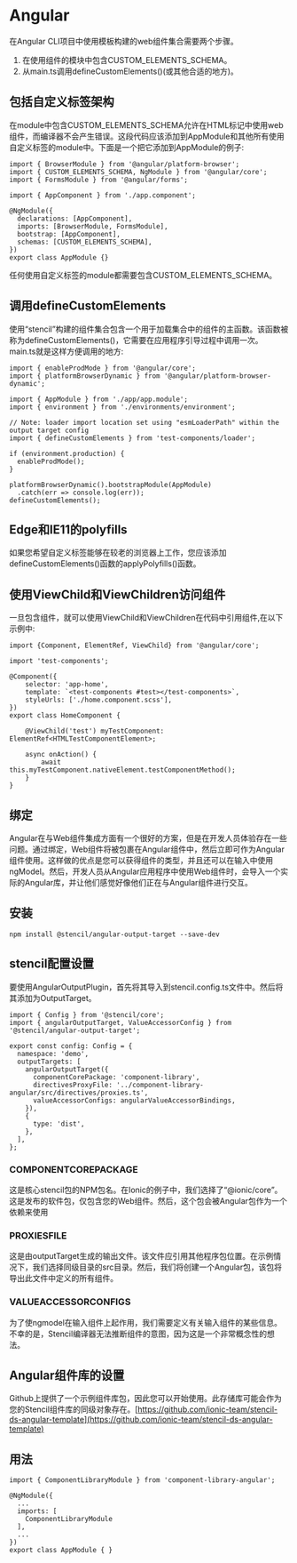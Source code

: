 <!--
 * @Date: 2021-01-21 16:25:37
 * @LastEditors: dongfb
 * @LastEditTime: 2021-01-21 17:11:38
-->
# Angular

在Angular CLI项目中使用模板构建的web组件集合需要两个步骤。

1. 在使用组件的模块中包含CUSTOM_ELEMENTS_SCHEMA。
2. 从main.ts调用defineCustomElements()(或其他合适的地方)。

## 包括自定义标签架构

在module中包含CUSTOM_ELEMENTS_SCHEMA允许在HTML标记中使用web组件，而编译器不会产生错误。这段代码应该添加到AppModule和其他所有使用自定义标签的module中。下面是一个把它添加到AppModule的例子:

```
import { BrowserModule } from '@angular/platform-browser';
import { CUSTOM_ELEMENTS_SCHEMA, NgModule } from '@angular/core';
import { FormsModule } from '@angular/forms';

import { AppComponent } from './app.component';

@NgModule({
  declarations: [AppComponent],
  imports: [BrowserModule, FormsModule],
  bootstrap: [AppComponent],
  schemas: [CUSTOM_ELEMENTS_SCHEMA],
})
export class AppModule {}
```

任何使用自定义标签的module都需要包含CUSTOM_ELEMENTS_SCHEMA。

## 调用defineCustomElements

使用“stencil”构建的组件集合包含一个用于加载集合中的组件的主函数。该函数被称为defineCustomElements()，它需要在应用程序引导过程中调用一次。main.ts就是这样方便调用的地方:

```
import { enableProdMode } from '@angular/core';
import { platformBrowserDynamic } from '@angular/platform-browser-dynamic';

import { AppModule } from './app/app.module';
import { environment } from './environments/environment';

// Note: loader import location set using "esmLoaderPath" within the output target config
import { defineCustomElements } from 'test-components/loader';

if (environment.production) {
  enableProdMode();
}

platformBrowserDynamic().bootstrapModule(AppModule)
  .catch(err => console.log(err));
defineCustomElements();
```

## Edge和IE11的polyfills

如果您希望自定义标签能够在较老的浏览器上工作，您应该添加defineCustomElements()函数的applyPolyfills()函数。

## 使用ViewChild和ViewChildren访问组件

一旦包含组件，就可以使用ViewChild和ViewChildren在代码中引用组件,在以下示例中:

```
import {Component, ElementRef, ViewChild} from '@angular/core';

import 'test-components';

@Component({
    selector: 'app-home',
    template: `<test-components #test></test-components>`,
    styleUrls: ['./home.component.scss'],
})
export class HomeComponent {

    @ViewChild('test') myTestComponent: ElementRef<HTMLTestComponentElement>;

    async onAction() {
        await this.myTestComponent.nativeElement.testComponentMethod();
    }
}
```

## 绑定

Angular在与Web组件集成方面有一个很好的方案，但是在开发人员体验存在一些问题。通过绑定，Web组件将被包裹在Angular组件中，然后立即可作为Angular组件使用。这样做的优点是您可以获得组件的类型，并且还可以在输入中使用ngModel。然后，开发人员从Angular应用程序中使用Web组件时，会导入一个实际的Angular库，并让他们感觉好像他们正在与Angular组件进行交互。

## 安装

```
npm install @stencil/angular-output-target --save-dev
```

## stencil配置设置

要使用AngularOutputPlugin，首先将其导入到stencil.config.ts文件中。然后将其添加为OutputTarget。

```
import { Config } from '@stencil/core';
import { angularOutputTarget, ValueAccessorConfig } from '@stencil/angular-output-target';

export const config: Config = {
  namespace: 'demo',
  outputTargets: [
    angularOutputTarget({
      componentCorePackage: 'component-library',
      directivesProxyFile: '../component-library-angular/src/directives/proxies.ts',
      valueAccessorConfigs: angularValueAccessorBindings,
    }),
    {
      type: 'dist',
    },
  ],
};
```

### COMPONENTCOREPACKAGE

这是核心stencil包的NPM包名。在Ionic的例子中，我们选择了“@ionic/core”。这是发布的软件包，仅包含您的Web组件。然后，这个包会被Angular包作为一个依赖来使用

### PROXIESFILE

这是由outputTarget生成的输出文件。该文件应引用其他程序包位置。在示例情况下，我们选择同级目录的src目录。然后，我们将创建一个Angular包，该包将导出此文件中定义的所有组件。

### VALUEACCESSORCONFIGS
为了使ngmodel在输入组件上起作用，我们需要定义有关输入组件的某些信息。不幸的是，Stencil编译器无法推断组件的意图，因为这是一个非常概念性的想法。

## Angular组件库的设置

Github上提供了一个示例组件库包，因此您可以开始使用。此存储库可能会作为您的Stencil组件库的同级对象存在。[https://github.com/ionic-team/stencil-ds-angular-template](https://github.com/ionic-team/stencil-ds-angular-template)

## 用法

```
import { ComponentLibraryModule } from 'component-library-angular';

@NgModule({
  ...
  imports: [
    ComponentLibraryModule
  ],
  ...
})
export class AppModule { }
```